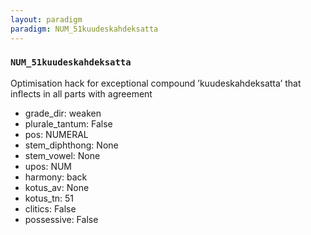 ```yaml
---
layout: paradigm
paradigm: NUM_51kuudeskahdeksatta
---
```

### ` NUM_51kuudeskahdeksatta `

Optimisation hack for exceptional compound ’kuudeskahdeksatta’ that inflects in all parts with agreement
* grade_dir: weaken
* plurale_tantum: False
* pos: NUMERAL
* stem_diphthong: None
* stem_vowel: None
* upos: NUM
* harmony: back
* kotus_av: None
* kotus_tn: 51
* clitics: False
* possessive: False
